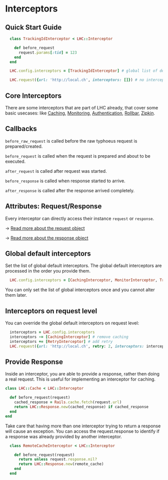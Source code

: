 Interceptors
===

## Quick Start Guide

```ruby
  class TrackingIdInterceptor < LHC::Interceptor

    def before_request
      request.params[:tid] = 123
    end
  end
```

```ruby
  LHC.config.interceptors = [TrackingIdInterceptor] # global list of default interceptors
```

```ruby
  LHC.request({url: 'http://local.ch', interceptors: []}) # no interceptor for this request
```

## Core Interceptors

There are some interceptors that are part of LHC already, that cover some basic usecases:
like [Caching](/docs/interceptors/caching.md), [Monitoring](/docs/interceptors/monitoring.md), [Authentication](/docs/interceptors/authentication.md), [Rollbar](/docs/interceptors/rollbar.md), [Zipkin](/docs/interceptors/zipkin.md).

## Callbacks

`before_raw_request` is called before the raw typhoeus request is prepared/created.

`before_request` is called when the request is prepared and about to be executed.

`after_request` is called after request was started.

`before_response` is called when response started to arrive.

`after_response` is called after the response arrived completely.


## Attributes: Request/Response

Every interceptor can directly access their instance `request` or `response`.

→ [Read more about the request object](request.md)

→ [Read more about the response object](response.md)

## Global default interceptors

Set the list of global default interceptors.
The global default interceptors are processed in the order you provide them.

```ruby
  LHC.config.interceptors = [CachingInterceptor, MonitorInterceptor, TrackingIdInterceptor]
```

You can only set the list of global interceptors once and you cannot alter them later.

## Interceptors on request level

You can override the global default interceptors on request level:

```ruby
  interceptors = LHC.config.interceptors
  interceptors -= [CachingInterceptor] # remove caching
  interceptors += [RetryInterceptor] # add retry
  LHC.request({url: 'http://local.ch', retry: 2, interceptors: interceptors})
```

## Provide Response

Inside an interceptor, you are able to provide a response, rather then doing a real request.
This is useful for implementing an interceptor for caching.

```ruby
class LHC::Cache < LHC::Interceptor

  def before_request(request)
    cached_response = Rails.cache.fetch(request.url)
    return LHC::Response.new(cached_response) if cached_response
  end
end
```

Take care that having more than one interceptor trying to return a response will cause an exception.
You can access the request.response to identify if a response was already provided by another interceptor.

```ruby
  class RemoteCacheInterceptor < LHC::Interceptor

    def before_request(request)
      return unless request.response.nil?
      return LHC::Response.new(remote_cache)
    end
  end
```
